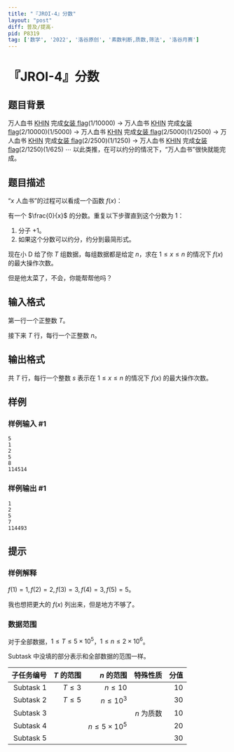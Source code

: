 ```yaml
---
title: "『JROI-4』分数"
layout: "post"
diff: 普及/提高-
pid: P8319
tag: ['数学', '2022', '洛谷原创', '素数判断,质数,筛法', '洛谷月赛']
---
```

# 『JROI-4』分数
## 题目背景

万人血书 [KHIN](https://www.luogu.com.cn/user/236807) 完成[女装 flag](https://www.luogu.com.cn/paste/pdsav61j)(1/10000) $\to$ 万人血书 [KHIN](https://www.luogu.com.cn/user/236807) 完成[女装 flag](https://www.luogu.com.cn/paste/pdsav61j)(2/10000)(1/5000) $\to$ 万人血书 [KHIN](https://www.luogu.com.cn/user/236807) 完成[女装 flag](https://www.luogu.com.cn/paste/pdsav61j)(2/5000)(1/2500) $\to$ 万人血书 [KHIN](https://www.luogu.com.cn/user/236807) 完成[女装 flag](https://www.luogu.com.cn/paste/pdsav61j)(2/2500)(1/1250) $\to$ 万人血书 [KHIN](https://www.luogu.com.cn/user/236807) 完成[女装 flag](https://www.luogu.com.cn/paste/pdsav61j)(2/1250)(1/625) $\cdots$ 以此类推，在可以约分的情况下，“万人血书”很快就能完成。[](KH粉丝群群号：808706015)
## 题目描述

“$x$ 人血书”的过程可以看成一个函数 $f(x)$：

有一个 $\frac{0}{x}$ 的分数。重复以下步骤直到这个分数为 $1$：

1. 分子 $+1$。
2. 如果这个分数可以约分，约分到最简形式。

现在小 D 给了你 $T$ 组数据，每组数据都是给定 $n$，求在 $1\le x\le n$ 的情况下 $f(x)$ 的最大操作次数。

但是他太菜了，不会，你能帮帮他吗？
## 输入格式

第一行一个正整数 $T$。

接下来 $T$ 行，每行一个正整数 $n$。
## 输出格式

共 $T$ 行，每行一个整数 $s$ 表示在 $1\le x\le n$ 的情况下 $f(x)$ 的最大操作次数。
## 样例

### 样例输入 #1
```
5
1
2
5
8
114514
```
### 样例输出 #1
```
1
2
5
7
114493

```
## 提示

### 样例解释

$f(1)=1,f(2)=2,f(3)=3,f(4)=3,f(5)=5$。

我也想把更大的 $f(x)$ 列出来，但是地方不够了。

### 数据范围


对于全部数据，$1\le T\le 5\times 10^5$，$1\le n\le 2\times 10^6$。

Subtask 中没填的部分表示和全部数据的范围一样。

| 子任务编号 | $T$ 的范围 | $n$ 的范围 | 特殊性质 |分值|
| -----------: | -----------: | -----------: | -----------: |-----------: |
| Subtask $1$ | $T\le 3$ | $n\le 10$ |  |$10$|
| Subtask $2$ | $T\le 5$ | $n\le 10^3$ |  |$30$|
| Subtask $3$ |  |  | $n$ 为质数|$10$|
| Subtask $4$  |  | $n\le 5\times 10^5$ |  |$20$|
| Subtask $5$  |  |  |  |$30$|

